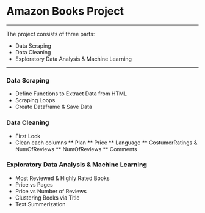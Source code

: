 # Amazon Books Project
___
The project consists of three parts:
* Data Scraping
* Data Cleaning
* Exploratory Data Analysis & Machine Learning
___
### Data Scraping
* Define Functions to Extract Data from HTML
* Scraping Loops
* Create Dataframe & Save Data
### Data Cleaning
* First Look
* Clean each columns
** Plan
** Price
** Language
** CostumerRatings & NumOfReviews
** NumOfReviews
** Comments
### Exploratory Data Analysis & Machine Learning
* Most Reviewed & Highly Rated Books
* Price vs Pages
* Price vs Number of Reviews
* Clustering Books via Title
* Text Summerization
